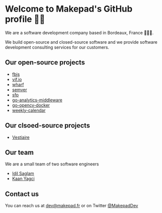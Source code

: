 # Welcome to Makepad's GitHub profile 👋🏼

We are a software development company based in Bordeaux, France 🍷🇫🇷. 

We build open-source and closed-source software and we provide software development consulting services for our customers.

## Our open-source projects

- [fbjs](github.com/Makepad-fr/fbjs)
- [vif.io](github.com/Makepadf-fr/vif.io)
- [wharf](github.com/Makepad-fr/wharf)
- [semver](github.com/Makepad-fr/semver)
- [sfp](github.com/Makepad-fr/sfp)
- [go-analytics-middleware](github.com/Makepad-fr/go-analytics-middleware)
- [go-opencv-docker](github.com/Makepad-fr/go-opencv-docker)
- [weekly-calendar](github.com/Makepad-fr/weekly-calendar)

## Our clsoed-source projects

- [Vestiaire](https://vestiaire.io)

## Our team

We are a small team of two software engineers

- [Idil Saglam](https://linkedin.com/in/idilsaglam)
- [Kaan Yagci](https://linkedin.com/in/kaanyagci)

## Contact us

You can reach us at dev@makepad.fr or on Twitter [@MakepadDev](https://x.com/Makepaddev)



<!--

**Here are some ideas to get you started:**

🙋‍♀️ A short introduction - what is your organization all about?
🌈 Contribution guidelines - how can the community get involved?
👩‍💻 Useful resources - where can the community find your docs? Is there anything else the community should know?
🍿 Fun facts - what does your team eat for breakfast?
🧙 Remember, you can do mighty things with the power of [Markdown](https://docs.github.com/github/writing-on-github/getting-started-with-writing-and-formatting-on-github/basic-writing-and-formatting-syntax)
-->
